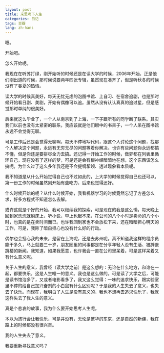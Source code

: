 ```yaml
---
layout: post
title: 来思考下人生
categories: 日记
tags: 豆瓣
lang: zh-hans
---
```

嗯。

开始吧。

怎么开始呢。

我现在在听苏打绿，刚开始听的时候还是在读大学的时候，2006年开始，正是他们刚出道的时候，那时候说要两年四张专辑，虽然现在凑齐了，但是听秋冬的时候没有了春夏的热情。

读大学的时候真美好，每天无忧无虑的泡图书馆、上自习、在宿舍追剧，也是那时候开始看日剧、美剧，开始有偶像可以追。虽然从没有认认真真的追过星，但是感觉那时单纯的很美好。

后来就这么毕业了，一个人从南京到了上海，一下子跟所有的同学断了联系。其实我们以前也没有太紧密的联系，我应该就是他们眼中的书呆子，一个人呆在图书馆永远不会觉得无聊。

可是工作后还是会觉得无聊啊，每天不停地写代码，跟这个人讨论这个问题，找那个人解决这个问题，永远有无穷无尽的问题等着你解决。也许有些问题你永远都搞不懂，但是你还是要拼尽全力去搞。还记得一开始工作的时候，做梦都在列表里循环自己，现在没有了这样的梦，可是还是会有根神经暗暗地在想，这个东西该怎么搞呢，为什么过了这么多年我还是不会提纲挈领、透过现象看本质呢。

我不知道是从什么开始觉得自己也不过如此的，上大学的时候觉得自己也还可以，第一份工作的时候虽然刚开始有些吃力，后来也觉得还好。

什么时候开始的呢？从什么时候开始，我看机器学习的时候竟然忘记了方差怎么求，好多方程式不知道怎么去解。

或许这就是个好的开始，我可以继续我的探索，可是现在的我是这么懒，每天晚上回到家洗洗就躺床上，听小说，早上也起不来，在公司的八个小时是卖命的八个小时，也真的是在卖时间而已。也许我回到家也不会放松下来，还在暗暗担心明天的工作，可是，我除了暗自担心也没有什么好的行动。

偶尔也会担心我的未来，是留在上海呢，还是去苏州呢。真不知道我这样的程序员能干多久，马上就要三十岁，朋友圈里的同事都是在分享年轻人没有生活、被辞退跳楼的新闻。我知道，如果我愿意，也许我会一直在公司里呆着，可是这样呆着又有什么意义呢。

关于人生的意义，我曾经（读大学之前）是这么想的：无论在什么地方，和谁在一起，都要快乐，这是人生唯一的意义。我也是这么做的。可是读了大学之后，可能是读书馆泡多了，又或者电影看多了，我又这么觉得：一味的追求快乐，跟实验室里不停的给自己加兴奋剂的小白鼠有什么区别呢？于是我的人生失去了意义，也失去了快乐。而现在，我明白了人生是没有意义的，我也不想再去追求快乐了，我就这样失去了我人生的意义。

真是个悲哀的故事，我为什么要开始思考人生呢。

本以为旅行会让我快乐，可是并没有，无论是繁华的东京，还是自然的新疆，我在路上的时候都没有很兴奋。

我的人生失去了意义。

我要重新寻找意义吗？

